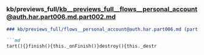 ### kb/previews_full/kb__previews_full__flows__personal_account@auth.har.part006.md.part002.md

```md
### kb/previews_full/flows__personal_account@auth.har.part006.md (part 002)

```md
tart(){}finish(){this._onFinish()}destroy(){this._destr
```

```

```
